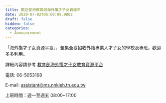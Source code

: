 ```yaml
---
title: 歡迎使用教育部海外攬才子女資源平
date: 2020-07-02T05:00:09.980Z
draft: false
hidden: false
categories:
  - Announcement
---
```

「海外攬才子女資源平臺」，彙集全臺招收外籍專業人才子女的學校及專班，歡迎多多利用。[](https://www.ibst.org.tw/TW/home)

詳細內容請參考 [教育部海外攬才子女教育資源平台](https://www.ibst.org.tw/TW/home)

電話: 06-5053168

E-mail: assistant@ms.nnkieh.tn.edu.tw

上班時間：週一至週五 08:00~17:00
